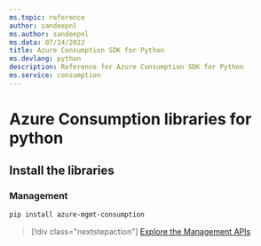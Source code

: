 ```yaml
---
ms.topic: reference
author: sandeepnl
ms.author: sandeepnl
ms.data: 07/14/2022
title: Azure Consumption SDK for Python
ms.devlang: python
description: Reference for Azure Consumption SDK for Python
ms.service: consumption
---
```

# Azure Consumption libraries for python

## Install the libraries


### Management

```bash
pip install azure-mgmt-consumption
```
> [!div class="nextstepaction"]
> [Explore the Management APIs](/python/api/overview/azure/consumption/management)